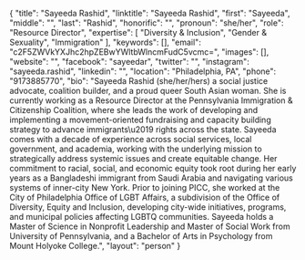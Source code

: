 {
  "title": "Sayeeda Rashid",
  "linktitle": "Sayeeda Rashid",
  "first": "Sayeeda",
  "middle": "",
  "last": "Rashid",
  "honorific": "",
  "pronoun": "she/her",
  "role": "Resource Director",
  "expertise": [
    "Diversity & Inclusion",
    "Gender & Sexuality",
    "Immigration"
  ],
  "keywords": [],
  "email": "c2F5ZWVkYXJhc2hpZEBwYWltbWlncmFudC5vcmc=",
  "images": [],
  "website": "",
  "facebook": "sayeedar",
  "twitter": "",
  "instagram": "sayeeda.rashid",
  "linkedin": "",
  "location": "Philadelphia, PA",
  "phone": "9173885770",
  "bio": "Sayeeda Rashid (she/her/hers) a social justice advocate, coalition builder, and a proud queer South Asian woman. She is currently working as a Resource Director at the Pennsylvania Immigration & Citizenship Coalition, where she leads the work of developing and implementing a movement-oriented fundraising and capacity building strategy to advance immigrants\u2019 rights across the state. Sayeeda comes with a decade of experience across social services, local government, and academia, working with the underlying mission to strategically address systemic issues and create equitable change. Her commitment to racial, social, and economic equity took root during her early years as a Bangladeshi immigrant from Saudi Arabia and navigating various systems of inner-city New York. Prior to joining PICC, she worked at the City of Philadelphia Office of LGBT Affairs, a subdivision of the Office of Diversity, Equity and Inclusion, developing city-wide initiatives, programs, and municipal policies affecting LGBTQ communities. Sayeeda holds a Master of Science in Nonprofit Leadership and Master of Social Work from University of Pennsylvania, and a Bachelor of Arts in Psychology from Mount Holyoke College.",
  "layout": "person"
}